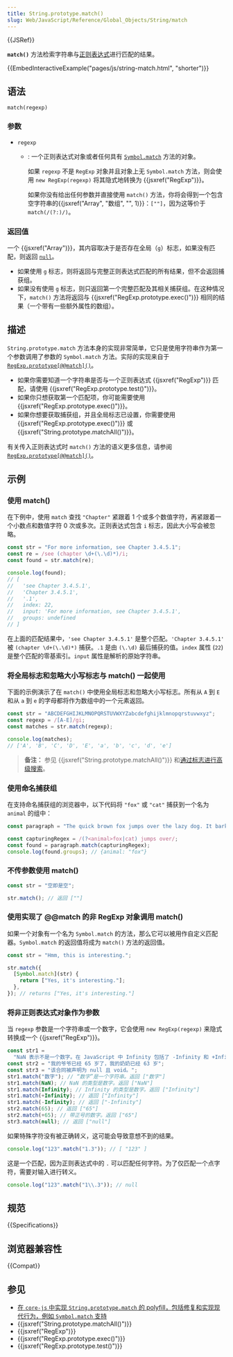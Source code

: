 ```yaml
---
title: String.prototype.match()
slug: Web/JavaScript/Reference/Global_Objects/String/match
---
```


{{JSRef}}

**`match()`** 方法检索字符串与[正则表达式](/zh-CN/docs/Web/JavaScript/Guide/Regular_expressions)进行匹配的结果。

{{EmbedInteractiveExample("pages/js/string-match.html", "shorter")}}

## 语法

```js-nolint
match(regexp)
```

### 参数

- `regexp`

  - : 一个正则表达式对象或者任何具有 [`Symbol.match`](/zh-CN/docs/Web/JavaScript/Reference/Global_Objects/Symbol/match) 方法的对象。

    如果 `regexp` 不是 `RegExp` 对象并且对象上无 `Symbol.match` 方法，则会使用 `new RegExp(regexp)` 将其隐式地转换为 {{jsxref("RegExp")}}。

    如果你没有给出任何参数并直接使用 `match()` 方法，你将会得到一个包含空字符串的{{jsxref("Array", "数组", "", 1)}}：`[""]`，因为这等价于 `match(/(?:)/)`。

### 返回值

一个 {{jsxref("Array")}}，其内容取决于是否存在全局（`g`）标志，如果没有匹配，则返回 [`null`](/zh-CN/docs/Web/JavaScript/Reference/Operators/null)。

- 如果使用 `g` 标志，则将返回与完整正则表达式匹配的所有结果，但不会返回捕获组。
- 如果没有使用 `g` 标志，则只返回第一个完整匹配及其相关捕获组。在这种情况下，`match()` 方法将返回与 {{jsxref("RegExp.prototype.exec()")}} 相同的结果（一个带有一些额外属性的数组）。

## 描述

`String.prototype.match` 方法本身的实现非常简单，它只是使用字符串作为第一个参数调用了参数的 `Symbol.match` 方法。实际的实现来自于 [`RegExp.prototype[@@match]()`](/zh-CN/docs/Web/JavaScript/Reference/Global_Objects/RegExp/@@match)。

- 如果你需要知道一个字符串是否与一个正则表达式 {{jsxref("RegExp")}} 匹配，请使用 {{jsxref("RegExp.prototype.test()")}}。
- 如果你只想获取第一个匹配项，你可能需要使用 {{jsxref("RegExp.prototype.exec()")}}。
- 如果你想要获取捕获组，并且全局标志已设置，你需要使用 {{jsxref("RegExp.prototype.exec()")}} 或 {{jsxref("String.prototype.matchAll()")}}。

有关传入正则表达式时 `match()` 方法的语义更多信息，请参阅 [`RegExp.prototype[@@match]()`](/zh-CN/docs/Web/JavaScript/Reference/Global_Objects/RegExp/@@match)。

## 示例

### 使用 match()

在下例中，使用 `match` 查找 `"Chapter"` 紧跟着 1 个或多个数值字符，再紧跟着一个小数点和数值字符 0 次或多次。正则表达式包含 `i` 标志，因此大小写会被忽略。

```js
const str = "For more information, see Chapter 3.4.5.1";
const re = /see (chapter \d+(\.\d)*)/i;
const found = str.match(re);

console.log(found);
// [
//   'see Chapter 3.4.5.1',
//   'Chapter 3.4.5.1',
//   '.1',
//   index: 22,
//   input: 'For more information, see Chapter 3.4.5.1',
//   groups: undefined
// ]
```

在上面的匹配结果中，`'see Chapter 3.4.5.1'` 是整个匹配。`'Chapter 3.4.5.1'` 被 `(chapter \d+(\.\d)*)` 捕获。`.1` 是由 `(\.\d)` 最后捕获的值。`index` 属性 (`22`) 是整个匹配的零基索引。`input` 属性是解析的原始字符串。

### 将全局标志和忽略大小写标志与 match() 一起使用

下面的示例演示了在 `match()` 中使用全局标志和忽略大小写标志。所有从 `A` 到 `E` 和从 `a` 到 `e` 的字母都将作为数组中的一个元素返回。

```js
const str = "ABCDEFGHIJKLMNOPQRSTUVWXYZabcdefghijklmnopqrstuvwxyz";
const regexp = /[A-E]/gi;
const matches = str.match(regexp);

console.log(matches);
// ['A', 'B', 'C', 'D', 'E', 'a', 'b', 'c', 'd', 'e']
```

> **备注：** 参见 {{jsxref("String.prototype.matchAll()")}} 和[通过标志进行高级搜索](/zh-CN/docs/Web/JavaScript/Guide/Regular_expressions#通过标志进行高级搜索)。

### 使用命名捕获组

在支持命名捕获组的浏览器中，以下代码将 `"fox"` 或 `"cat"` 捕获到一个名为 `animal` 的组中：

```js
const paragraph = "The quick brown fox jumps over the lazy dog. It barked.";

const capturingRegex = /(?<animal>fox|cat) jumps over/;
const found = paragraph.match(capturingRegex);
console.log(found.groups); // {animal: "fox"}
```

### 不传参数使用 match()

```js
const str = "空即是空";

str.match(); // 返回 [""]
```

### 使用实现了 @@match 的非 RegExp 对象调用 match()

如果一个对象有一个名为 `Symbol.match` 的方法，那么它可以被用作自定义匹配器。`Symbol.match` 的返回值将成为 `match()` 方法的返回值。

```js
const str = "Hmm, this is interesting.";

str.match({
  [Symbol.match](str) {
    return ["Yes, it's interesting."];
  },
}); // returns ["Yes, it's interesting."]
```

### 将非正则表达式对象作为参数

当 `regexp` 参数是一个字符串或一个数字，它会使用 `new RegExp(regexp)` 来隐式转换成一个 {{jsxref("RegExp")}}。

```js
const str1 =
  "NaN 表示不是一个数字。在 JavaScript 中 Infinity 包括了 -Infinity 和 +Infinity。";
const str2 = "我的爷爷已经 65 岁了，我的奶奶已经 63 岁";
const str3 = "该合同被声明为 null 且 void。";
str1.match("数字"); // “数字”是一个字符串。返回 ["数字"]
str1.match(NaN); // NaN 的类型是数字。返回 ["NaN"]
str1.match(Infinity); // Infinity 的类型是数字。返回 ["Infinity"]
str1.match(+Infinity); // 返回 ["Infinity"]
str1.match(-Infinity); // 返回 ["-Infinity"]
str2.match(65); // 返回 ["65"]
str2.match(+65); // 带正号的数字。返回 ["65"]
str3.match(null); // 返回 ["null"]
```

如果特殊字符没有被正确转义，这可能会导致意想不到的结果。

```js
console.log("123".match("1.3")); // [ "123" ]
```

这是一个匹配，因为正则表达式中的 `.` 可以匹配任何字符。为了仅匹配一个点字符，需要对输入进行转义。

```js
console.log("123".match("1\\.3")); // null
```

## 规范

{{Specifications}}

## 浏览器兼容性

{{Compat}}

## 参见

- [在 `core-js` 中实现 `String.prototype.match` 的 polyfill，包括修复和实现现代行为，例如 `Symbol.match` 支持](https://github.com/zloirock/core-js#ecmascript-string-and-regexp)
- {{jsxref("String.prototype.matchAll()")}}
- {{jsxref("RegExp")}}
- {{jsxref("RegExp.prototype.exec()")}}
- {{jsxref("RegExp.prototype.test()")}}
